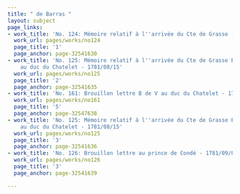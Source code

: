 ```yaml
---
title: " de Barras "
layout: subject
page_links:
- work_title: 'No. 124: Mémoire relatif à l''arrivée du Cte de Grasse - 1781/08/01'
  work_url: pages/works/no124
  page_title: '1'
  page_anchor: page-32541630
- work_title: 'No. 125: Mémoire relatif à l''arrivée du Cte de Grasse Brouillon lettre
    au duc du Chatelet - 1781/08/15'
  work_url: pages/works/no125
  page_title: '2'
  page_anchor: page-32541635
- work_title: 'No. 161: Brouillon lettre B de V au duc du Chatelet - 1781/07/30'
  work_url: pages/works/no161
  page_title: '5'
  page_anchor: page-32547638
- work_title: 'No. 125: Mémoire relatif à l''arrivée du Cte de Grasse Brouillon lettre
    au duc du Chatelet - 1781/08/15'
  work_url: pages/works/no125
  page_title: '3'
  page_anchor: page-32541636
- work_title: 'No. 126: Brouillon lettre au prince de Condé - 1781/09/05'
  work_url: pages/works/no126
  page_title: '3'
  page_anchor: page-32541639

---
```

